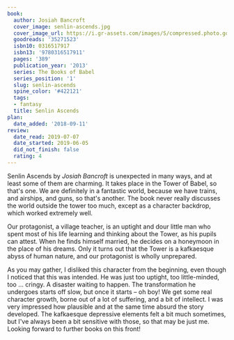 ```yaml
---
book:
  author: Josiah Bancroft
  cover_image: senlin-ascends.jpg
  cover_image_url: https://i.gr-assets.com/images/S/compressed.photo.goodreads.com/books/1502224161l/35271523._SX98_.jpg
  goodreads: '35271523'
  isbn10: 0316517917
  isbn13: '9780316517911'
  pages: '389'
  publication_year: '2013'
  series: The Books of Babel
  series_position: '1'
  slug: senlin-ascends
  spine_color: '#422121'
  tags:
  - fantasy
  title: Senlin Ascends
plan:
  date_added: '2018-09-11'
review:
  date_read: 2019-07-07
  date_started: 2019-06-05
  did_not_finish: false
  rating: 4
---
```


Senlin Ascends by *Josiah Bancroft* is unexpected in many ways, and at least some of them are charming. It takes place in the Tower of Babel, so that's one. We are definitely in a fantastic world, because we have trains, and airships, and guns, so that's another. The book never really discusses the world outside the tower too much, except as a character backdrop, which worked extremely well.

Our protagonist, a village teacher, is an uptight and dour little man who spent most of his life learning and thinking about the Tower, as his pupils can attest. When he finds himself married, he decides on a honeymoon in the place of his dreams. Only it turns out that the Tower is a kafkaesque abyss of human nature, and our protagonist is wholly unprepared.

As you may gather, I disliked this character from the beginning, even though I noticed that this was intended. He was just too uptight, too little-minded, too … cringy. A disaster waiting to happen. The transformation he undergoes starts off slow, but once it starts – oh boy! We get some real character growth, borne out of a lot of suffering, and a bit of intellect. I was very impressed how plausible and at the same time absurd the story developed. The kafkaesque depressive elements felt a bit much sometimes, but I've always been a bit sensitive with those, so that may be just me. Looking forward to further books on this front!
